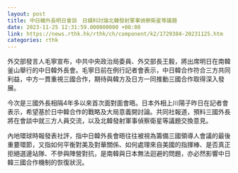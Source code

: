 ```yaml
---
layout: post
title: 中日韓外長明日會談　日媒料討論北韓發射軍事偵察衛星等議題
date: 2023-11-25 12:31:59.000000000 +08:00
link: https://news.rthk.hk/rthk/ch/component/k2/1729384-20231125.htm
categories: rthk
---
```


外交部發言人毛寧宣布，中共中央政治局委員、外交部長王毅，將出席明日在南韓釜山舉行的中日韓外長會。毛寧日前在例行記者會表示，中日韓合作符合三方共同利益，中方一貫重視三國合作，期待與韓方及日方一同推動三國合作取得深入發展。

今次是三國外長相隔4年多以來首次面對面會晤。日本外相上川陽子昨日在記者會表示，希望基於日中韓合作的戰略及大局意義開討論。共同社報道，預料三國外長將在會談中就三方人員交流，以及北韓發射軍事偵察衛星等議題交換意見。

內地環球時報發表社評，指中日韓外長會晤往往被視為籌備三國領導人會議的最後重要環節，又指如何平衡對美及對華關係、如何處理來自美國的指揮棒、是否真正拒絕選邊站隊、不參與陣營對抗，是南韓與日本無法迴避的問題，亦必然影響中日韓三國合作機制的恢復狀況。
